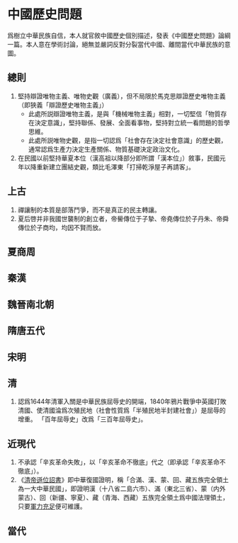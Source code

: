 # 中國歷史問題
爲樹立中華民族自信，本人就官敘中國歷史個別描述，發表《中國歷史問題》論綱一篇。本人意在學術討論，絕無並嚴詞反對分裂當代中國、離間當代中華民族的意圖。

## 總則
1. 堅持辯證唯物主義、唯物史觀（廣義），但不局限於馬克思辯證歷史唯物主義（即狹義「辯證歷史唯物主義」）
   - 此處所説辯證唯物主義，是與「機械唯物主義」相對，一切堅信「物質存在決定意識」，堅持聯係、發展、全面看事物，堅持對立統一看問題的哲學思維。
   - 此處所説唯物史觀，是指一切認爲「社會存在決定社會意識」的歷史觀，通常認爲生產力決定生產關係、物質基礎決定政治文化。
2. 在民國以前堅持華夏本位（漢高祖以降部分即所謂「漢本位」）敘事，民國元年以降重新建立團結史觀，類比毛澤東「打掃乾淨屋子再請客」。

## 上古
1. 禪讓制的本質是部落鬥爭，而不是真正的民主轉讓。
2. 夏后啓并非我國世襲制的創立者，帝嚳傳位于子摯、帝堯傳位於子丹朱、帝舜傳位於子商均，均因不賢而放。

## 夏商周

## 秦漢

## 魏晉南北朝

## 隋唐五代

## 宋明

## 清
1. 認爲1644年清軍入關是中華民族屈辱史的開端，1840年鴉片戰爭中英國打敗清國、使清國淪爲次殖民地（社會性質爲「半殖民地半封建社會」）是屈辱的增重。
   「百年屈辱史」改爲「三百年屈辱史」。

## 近現代
1. 不承認「辛亥革命失敗」，以「辛亥革命不徹底」代之（即承認「辛亥革命不徹底」）。
2. 《[清帝遜位詔書](http://zh.wikisource.org/wiki/清帝遜位詔書)》即中華復國證明，稱「合滿、漢、蒙、回、藏五族完全領土為一大中華民國」，即證明漢（十八省二島六市）、滿（東北三省）、蒙（内外蒙古）、回（新疆、寧夏）、藏（青海、西藏）五族完全領土爲中國法理領土，只要[軍力充足](http://www.mod.gov.cn/gfbw/qwfb/16393244.html)便可維護。

## 當代
